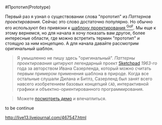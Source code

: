 #Прототип(Prototype)

Первый раз я узнал о существовании слова "прототип" из *Паттернов проектирования*. Сейчас это слово достаточно популярно. Но обычно его используют без привязки к [шаблону проектирования <sup>GoF</sup>](http://en.wikipedia.org/wiki/Prototype_pattern). Мы еще к этому вернемся, но для начала я хочу показать вам другое, более интересные области, где можно встретить термин "прототип" и стоящую за ним концепцию. А для начала давайте рассмотрим оригинальный шаблон.

> Я умышленно не пишу здесь "оригинальный". *Паттерны проектирования* цитируют легендарный проект [Sketchpad](http://en.wikipedia.org/wiki/Sketchpad) *1963-го* года за авторством Ивана Сазерленда, который можно считать первым примером применения шаблона в природе. Когда все остальные слушали Дилана и Битлз, Сазерленд был занят всего навсего изобретением базовых концепций ```CAD```, интерактивной графики и объектно-ориентированного программирования.

> Можете [посмотреть демо](http://www.youtube.com/watch?v=USyoT_Ha_bA) и впечатлиться.

to be continue

http://live13.livejournal.com/467547.html